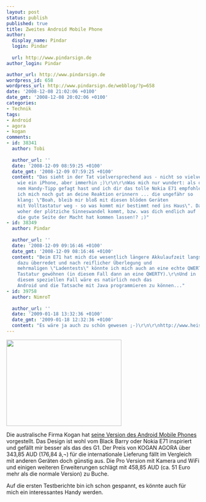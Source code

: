 ```yaml
---
layout: post
status: publish
published: true
title: Zweites Android Mobile Phone
author:
  display_name: Pindar
  login: Pindar
  
  url: http://www.pindarsign.de
author_login: Pindar

author_url: http://www.pindarsign.de
wordpress_id: 658
wordpress_url: http://www.pindarsign.de/webblog/?p=658
date: '2008-12-08 21:02:06 +0100'
date_gmt: '2008-12-08 20:02:06 +0100'
categories:
- Technik
tags:
- Android
- agora
- kogan
comments:
- id: 38341
  author: Tobi
  
  author_url: ''
  date: '2008-12-09 08:59:25 +0100'
  date_gmt: '2008-12-09 07:59:25 +0100'
  content: "Das sieht in der Tat vielversprechend aus - nicht so vielversprechend
    wie ein iPhone, aber immerhin ;)\r\n\r\nWas mich nur wundert: als du mich nach
    nem Handy-Tipp gefagt hast und ich dir das tolle Nokia E71 empfohlen habe, kann
    ich mich noch gut an deine Reaktion erinnern ... die ungefähr so
    klang: \"Boah, bleib mir bloß mit diesen blöden Geräten
    mit Volltastatur weg - so was kommt mir bestimmt ned ins Haus\". Darf ich fragen,
    woher der plötziche Sinneswandel kommt, bzw. was dich endlich auf
    die gute Seite der Macht hat kommen lassen!? ;)"
- id: 38349
  author: Pindar
  
  author_url: ''
  date: '2008-12-09 09:16:46 +0100'
  date_gmt: '2008-12-09 08:16:46 +0100'
  content: "Beim E71 hat mich die wesentlich längere Akkulaufzeit langsam
    dazu überredet und nach reiflicher Überlegung und
    mehrmaligen \"Ladentests\" könnte ich mich auch an eine echte QWERTZ
    Tastatur gewöhnen (in diesem Fall dann an eine QWERTY).\r\nUnd in
    diesem speziellen Fall wäre es natürlich noch das
    Android und die Tatsache mit Java programmieren zu können..."
- id: 39758
  author: NimroT
  
  author_url: ''
  date: '2009-01-18 13:32:36 +0100'
  date_gmt: '2009-01-18 12:32:36 +0100'
  content: "Es wäre ja auch zu schön gewesen ;-)\r\n\r\nhttp://www.heise.de/newsticker/Fehlstart-Android-Handy-Kogan-Agora-kommt-nicht--/meldung/121890"
---
```

<p><a href="http://www.pindarsign.de/webblog/wp-content/uploads/2008/12/agora_1_copy_jpg_400x300_q90.jpg"><img class="alignleft size-medium wp-image-659" title="Agora" src="http://www.pindarsign.de/webblog/wp-content/uploads/2008/12/agora_1_copy_jpg_400x300_q90-300x225.jpg" alt="" width="300" height="225" /></a></p>
<p>Die australische Firma Kogan hat <a href="http://www.kogan.com.au/shop/android-powered-kogan-agora-3G-mobile-phone/" target="_blank">seine Version des Android Mobile Phones</a> vorgestellt. Das Design ist wohl vom Black Barry oder Nokia E71 inspiriert und gefällt mir besser als das des G1. Der Preis von KOGAN AGORA über 343,85 AUD (176,84 &acirc;&sbquo;&not;)<strong> </strong>für die internationale Lieferung fällt im Vergleich mit anderen Geräten doch günstig aus. Die Pro Version mit Kamera und WiFi und einigen weiteren Erweiterungen schlägt mit 458,85 AUD (ca. 51 Euro mehr als die normale Version) zu Buche.</p>
<p>Auf die ersten Testberichte bin ich schon gespannt, es könnte auch für mich ein interessantes Handy werden.</p>
